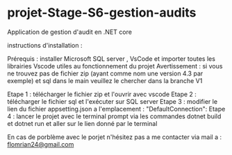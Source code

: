 # projet-Stage-S6-gestion-audits
Application de gestion d'audit en .NET core

instructions d'installation :

Prérequis : installer Microsoft SQL server , VsCode et importer toutes les librairies Vscode utiles au fonctionnement du projet
Avertissement : si vous ne trouvez pas de fichier zip (ayant comme nom une version 4.3 par exemple) et sql dans le main veuillez le chercher dans la branche V1 

Etape 1 : télécharger le fichier zip et l'ouvrir avec vscode
Etape 2 : télécharger le fichier sql et l'exécuter sur SQL server
Etape 3 : modifier le lien du fichier appsetting.json
a l'emplacement : "DefaultConnection":
Etape 4 : lancer le projet avec le terminal prompt via les commandes dotnet build et dotnet run
et aller sur le lien donné par le terminal

En cas de porblème avec le porjet n'hésitez pas a me contacter via mail a : flomrian24@gmail.com
